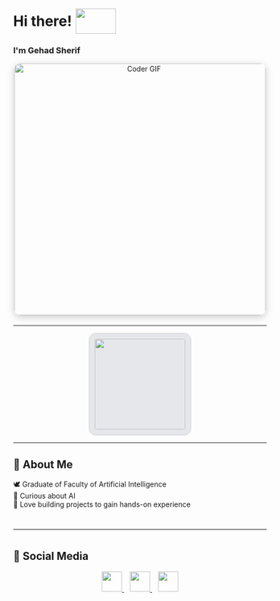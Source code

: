 <h1 align="left" style="display: flex; align-items: center;">
  Hi there!
  <img src="https://media1.giphy.com/media/v1.Y2lkPTc5MGI3NjExY2l1am42NHJlNHhyeGdscHIwc2NzcGplb2dkaHhlNXo3czdvZXE1MCZlcD12MV9pbnRlcm5hbF9naWZfYnlfaWQmY3Q9Zw/o7GDRqKfyKYrEDcmhC/giphy.gif" 
       width="80" height="50" style="margin-left: 8px;" />
</h1>

<h3>I'm Gehad Sherif</h3>

<p align="center" style="margin-bottom: 20px;">
  <img src="https://media.giphy.com/media/SWoSkN6DxTszqIKEqv/giphy.gif" 
       alt="Coder GIF" width="500" 
       style="border-radius: 12px; box-shadow: 0 4px 15px rgba(0,0,0,0.2);" />
</p>

---

<p align="center" style="display: flex; gap: 20px; justify-content: center; flex-wrap: wrap;">
  <img 
    src="https://github-readme-streak-stats.herokuapp.com?user=gehado2002&theme=transparent&background=E5E7EB&ring=EC4899&fire=22C55E&currStreakLabel=0EA5E9&sideNums=22C55E&sideLabels=EC4899&dates=0EA5E9" 
    height="180" 
    style="border-radius: 15px; border: 2px solid #ddd; padding: 10px; background: #E5E7EB;" 
  />
</p>

---

## 🌱 About Me
🕊️ Graduate of Faculty of Artificial Intelligence  
🌸 Curious about AI  
💖 Love building projects to gain hands-on experience


<hr style="border: none; border-top: 1px solid #eee; margin: 40px 0;" />

## 💌 Social Media

<p align="center">

<a href="https://github.com/gehado2002" target="_blank" title="GitHub">
  <img src="https://skillicons.dev/icons?i=github&theme=light" width="40" height="40" />
</a> &nbsp;&nbsp;  
<a href="https://www.linkedin.com/in/gehad-sherif-6447a3342/" target="_blank" title="LinkedIn">
  <img src="https://skillicons.dev/icons?i=linkedin&theme=light" width="40" height="40" />
</a> &nbsp;&nbsp;  
<a href="mailto:gehado2002@gmail.com" target="_blank" title="Email">
  <img src="https://skillicons.dev/icons?i=gmail&theme=light" width="40" height="40" />
</a>

</p>
